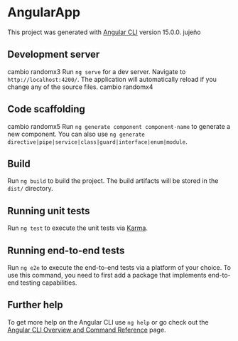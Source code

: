 # AngularApp
This project was generated with [Angular CLI](https://github.com/angular/angular-cli) version 15.0.0.
jujeño
## Development server
cambio randomx3
Run `ng serve` for a dev server. Navigate to `http://localhost:4200/`. The application will automatically reload if you change any of the source files.
cambio randomx4
## Code scaffolding
cambio randomx5
Run `ng generate component component-name` to generate a new component. You can also use `ng generate directive|pipe|service|class|guard|interface|enum|module`.

## Build

Run `ng build` to build the project. The build artifacts will be stored in the `dist/` directory.

## Running unit tests

Run `ng test` to execute the unit tests via [Karma](https://karma-runner.github.io).

## Running end-to-end tests

Run `ng e2e` to execute the end-to-end tests via a platform of your choice. To use this command, you need to first add a package that implements end-to-end testing capabilities.

## Further help

To get more help on the Angular CLI use `ng help` or go check out the [Angular CLI Overview and Command Reference](https://angular.io/cli) page.
